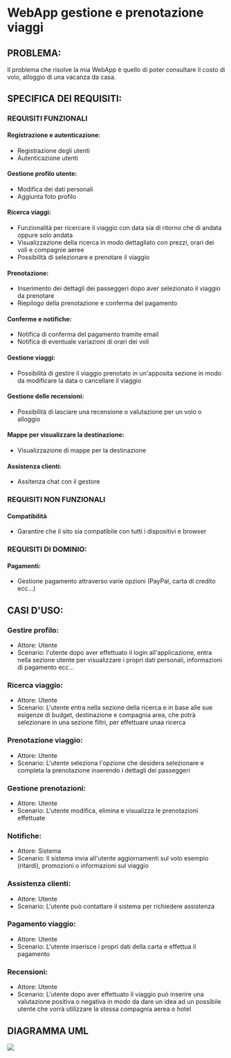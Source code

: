 # WebApp gestione e prenotazione viaggi
## PROBLEMA:
Il problema che risolve la mia WebApp è quello di poter consultare il costo di volo, alloggio di una vacanza da casa.
## SPECIFICA DEI REQUISITI:
### REQUISITI FUNZIONALI
#### Registrazione e autenticazione:
- Registrazione degli utenti 
- Autenticazione utenti 
#### Gestione profilo utente:
- Modifica dei dati personali
- Aggiunta foto profilo
#### Ricerca viaggi:
- Funzionalità per ricercare il viaggio con data sia di ritorno che di andata oppure solo andata
- Visualizzazione della ricerca in modo dettagliato con prezzi, orari dei voli e compagnie aeree
- Possibilità di selezionare e prenotare il viaggio
#### Prenotazione:
- Inserimento dei dettagli dei passeggeri dopo aver selezionato il viaggio da prenotare
- Riepilogo della prenotazione e conferma del pagamento
#### Conferme e notifiche:
- Notifica di conferma del pagamento tramite email
- Notifica di eventuale variazioni di orari dei voli
#### Gestione viaggi:
- Possibilità di gestire il viaggio prenotato in un'apposita sezione in modo da modificare la data o cancellare il viaggio
#### Gestione delle recensioni: 
- Possibilità di lasciare una recensione o valutazione per un volo o alloggio
#### Mappe per visualizzare la destinazione:
- Visualizzazione di mappe per la destinazione
#### Assistenza clienti:
- Assitenza chat con il gestore
### REQUISITI NON FUNZIONALI
#### Compatibilità
- Garantire che il sito sia compatibile con tutti i dispositivi e browser
### REQUISITI DI DOMINIO:
#### Pagamenti:
- Gestione pagamento attraverso varie opzioni (PayPal, carta di credito ecc...)

## CASI D'USO:
### Gestire profilo:
- Attore: Utente
- Scenario: l'utente dopo aver effettuato il login all'applicazione, entra nella sezione utente per visualizzare i propri dati personali, informazioni di pagamento ecc...
### Ricerca viaggio:
- Attore: Utente
- Scenario: L'utente entra nella sezione della ricerca e in base alle sue esigenze di budget, destinazione e compagnia area, che potrà selezionare in una sezione filtri, per effettuare unaa ricerca
### Prenotazione viaggio:
- Attore: Utente
- Scenario: L'utente seleziona l'opzione che desidera selezionare e completa la prenotazione inserendo i dettagli dei passeggeri
### Gestione prenotazioni:
- Attore: Utente
- Scenario: L'utente modifica, elimina e visualizza le prenotazioni effettuate
### Notifiche: 
- Attore: Sistema
- Scenario: Il sistema invia all'utente aggiornamenti sul volo esempio (ritardi), promozioni o informazioni sul viaggio
### Assistenza clienti:
- Attore: Utente
- Scenario: L'utente può contattare il sistema per richiedere assistenza
### Pagamento viaggio:
- Attore: Utente
- Scenario: L'utente inserisce i propri dati della carta e effettua il pagamento
### Recensioni:
- Attore: Utente
- Scenario: L'utente dopo aver effettuato il viaggio può inserire una valutazione positiva o negativa in modo da dare un idea ad un possibile utente che vorrà utilizzare la stessa compagnia aerea o hotel


## DIAGRAMMA UML
<img src="https://yuml.me/diagram/usecase/[Utente]-(Gestire%20profilo%20utente),(Gestire%20profilo%20utente)%3E(Login),[Utente]-(Ricercare%20il%20viaggio),(Ricercare%20il%20Viaggio)%3C(Filtri%20sulla%20ricerca),(Ricercare%20il%20viaggio)%3C(Login),[Utente]-(Prenotare%20un%20viaggio),(Prenotare%20un%20viaggio)%3E(Login),[Utente]-(Pagamento%20viaggio),(Pagamento%20viaggio)%3E(Prenotare%20un%20viaggio),[Utente]-(Gestire%20prenotazioni),(Gestire%20prenotazioni)%3E(Login),[Utente]-(Ricevere%20notifiche%20su%20viaggi%20e%20promozioni),(Ricevere%20notifiche%20su%20viaggi%20e%20promozioni)%3E(Login),(Assistenza%20clienti)%3E(Login),[Utente]-(Assistenza%20clienti),(Assistenza%20clienti)%5E[Amministratore%20Sistema],[Utente]-(Recensioni%20e%20valutazioni%20sui%20viaggi),(Recensioni%20e%20valutazioni%20sui%20viaggi)%3E(Login),">
